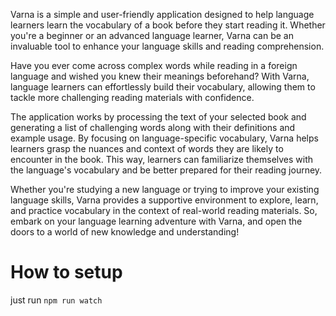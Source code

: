 Varna is a simple and user-friendly application designed to help language learners learn the vocabulary of a book before they start reading it. Whether you're a beginner or an advanced language learner, Varna can be an invaluable tool to enhance your language skills and reading comprehension.

Have you ever come across complex words while reading in a foreign language and wished you knew their meanings beforehand? With Varna, language learners can effortlessly build their vocabulary, allowing them to tackle more challenging reading materials with confidence.

The application works by processing the text of your selected book and generating a list of challenging words along with their definitions and example usage. By focusing on language-specific vocabulary, Varna helps learners grasp the nuances and context of words they are likely to encounter in the book. This way, learners can familiarize themselves with the language's vocabulary and be better prepared for their reading journey.

Whether you're studying a new language or trying to improve your existing language skills, Varna provides a supportive environment to explore, learn, and practice vocabulary in the context of real-world reading materials. So, embark on your language learning adventure with Varna, and open the doors to a world of new knowledge and understanding!

<h1>How to setup</h1>

just run `npm run watch`